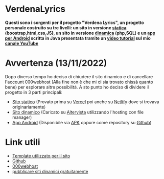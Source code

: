 # VerdenaLyrics
__Questi sono i sorgenti per il progetto "Verdena Lyrics", un progetto personale costruito su tre livelli: un sito in versione [statica](https://verdena-lyrics.vercel.app/) (boostrap,html,css,JS), un sito in versione [dinamica](https://verdenalyricsdinamic.000webhostapp.com/) (php,SQL) e un [app per Android](https://github.com/mattiaudisio/verdenalyrics-android) scritta in Java presentata tramite un [video tutorial](https://www.youtube.com/watch?v=WiWBWVgrXvY) sul mio [canale YouTube](https://www.youtube.com/channel/UCdoga4BQsPGabAhT0-xZbIQ)__

# Avvertenza (13/11/2022)
Dopo diverso tempo ho deciso di chiudere il sito dinamico e di cancellare l'account 000webhost (Alla fine non è che mi ci sia trovato chissà quanto bene) per esplorare altre possibilità. A sto punto ho deciso di dividere il progetto in 3 parti principali:
  - [Sito statico](https://verdenalyrics.netlify.app/index.html) (Provato prima su [Vercel](https://vercel.com) poi anche su [Netlify](https://app.netlify.com/) dove si trovava originariamente)
  - [Sito dinamico](http://verdenalyrics.altervista.org/index.php) (Caricato su [Altervista](https://it.altervista.org/crea-sito-gratis.php) utilizzando l'hosting con file manager)
  - [App Android](https://github.com/mattiaudisio/verdenalyrics-android) (Disponibile via [APK](https://github.com/mattiaudisio/verdenalyrics-android/blob/main/verdenaLyricsApp.apk?raw=true) oppure come repository su [Github](https://github.com/mattiaudisio/verdenalyrics-android))

# Link utili
- [Template utilizzato per il sito](https://bootstrapmade.com/day-multipurpose-html-template-for-free/)<br />
- [Github](https://github.com/)<br />
- [000webhost](https://www.000webhost.com/)<br />
- [pubblicare siti dinamici gratuitamente](https://www.youtube.com/watch?v=uCi8F6z4V2Y)<br />
